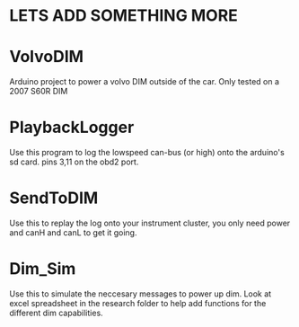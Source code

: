 # LETS ADD SOMETHING MORE

# VolvoDIM
Arduino project to power a volvo DIM outside of the car.
Only tested on a 2007 S60R DIM

# PlaybackLogger
Use this program to log the lowspeed can-bus (or high) onto the arduino's sd card. pins 3,11 on the obd2 port.

# SendToDIM
Use this to replay the log onto your instrument cluster, you only need power and canH and canL to get it going.

# Dim_Sim
Use this to simulate the neccesary messages to power up dim. Look at excel spreadsheet in the research folder to help add functions for the different dim capabilities.
